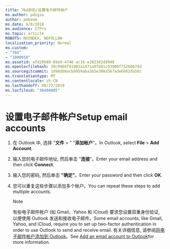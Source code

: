 ```yaml
---
title: 764添加/设置电子邮件帐户
ms.author: pdigia
author: pebaum
ms.date: 6/8/2018
ms.audience: ITPro
ms.topic: article
ROBOTS: NOINDEX, NOFOLLOW
localization_priority: Normal
ms.custom:
- "764"
- "1800018"
ms.assetid: afd20b89-09e9-4746-ac16-e282382dd948
ms.openlocfilehash: 39c9466f41002a1471a9fb81c93900f75260678d
ms.sourcegitcommit: 1d98db8acb9959aba3b5e308a567ade6b62da56c
ms.translationtype: MT
ms.contentlocale: zh-CN
ms.lasthandoff: 08/22/2019
ms.locfileid: "36494805"
---
```

# <a name="setup-email-accounts"></a><span data-ttu-id="e9f9f-102">设置电子邮件帐户</span><span class="sxs-lookup"><span data-stu-id="e9f9f-102">Setup email accounts</span></span>

1. <span data-ttu-id="e9f9f-103">在 Outlook 中, 选择 "**文件** \> " "**添加帐户**"。</span><span class="sxs-lookup"><span data-stu-id="e9f9f-103">In Outlook, select **File** \> **Add Account**.</span></span>

2. <span data-ttu-id="e9f9f-104">输入您的电子邮件地址, 然后单击 "**连接**"。</span><span class="sxs-lookup"><span data-stu-id="e9f9f-104">Enter your email address and then click **Connect**.</span></span>

3. <span data-ttu-id="e9f9f-105">输入您的密码, 然后单击 **"确定"**。</span><span class="sxs-lookup"><span data-stu-id="e9f9f-105">Enter your password and then click **OK**.</span></span>

4. <span data-ttu-id="e9f9f-106">您可以重复这些步骤以添加多个帐户。</span><span class="sxs-lookup"><span data-stu-id="e9f9f-106">You can repeat these steps to add multiple accounts.</span></span>

    > [!NOTE]
    > <span data-ttu-id="e9f9f-107">有些电子邮件帐户 (如 Gmail、Yahoo 和 iCloud) 要求您设置双重身份验证, 以便使用 Outlook 发送和接收电子邮件。</span><span class="sxs-lookup"><span data-stu-id="e9f9f-107">Some email accounts, like Gmail, Yahoo, and iCloud, require you to set up two-factor authentication in order to use Outlook to send and receive email.</span></span> <span data-ttu-id="e9f9f-108">有关详细信息, 请参阅[将电子邮件帐户添加到 Outlook](https://support.office.com/article/6e27792a-9267-4aa4-8bb6-c84ef146101b.aspx)。</span><span class="sxs-lookup"><span data-stu-id="e9f9f-108">See [Add an email account to Outlook](https://support.office.com/article/6e27792a-9267-4aa4-8bb6-c84ef146101b.aspx)for more information.</span></span>
  